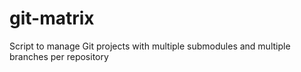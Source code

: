 # git-matrix
Script to manage Git projects with multiple submodules and multiple branches per repository
